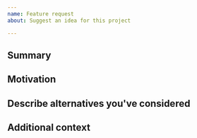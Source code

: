 ```yaml
---
name: Feature request
about: Suggest an idea for this project

---
```


<!--

Have you read api.video's Code of Conduct? By filing an Issue, you are expected to comply with it, including treating everyone with respect: https://github.com/apivideo/api.video-contribution/blob/main/CODE_OF_CONDUCT.md

Do you want to ask a question? Are you looking for support? The api.video Community is the best place for getting support: https://community.api.video/

-->

## Summary

<!-- One paragraph explanation of the feature. -->

## Motivation

<!-- Why are we doing this? What use cases does it support? What is the expected outcome? -->

## Describe alternatives you've considered

<!-- A clear and concise description of the alternative solutions you've considered. -->

## Additional context

<!-- Add any other context or screenshots about the feature request here. -->
